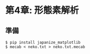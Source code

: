# 第4章: 形態素解析
## 準備
```shell
$ pip install japanize_matplotlib
$ mecab < neko.txt > neko.txt.mecab
```
